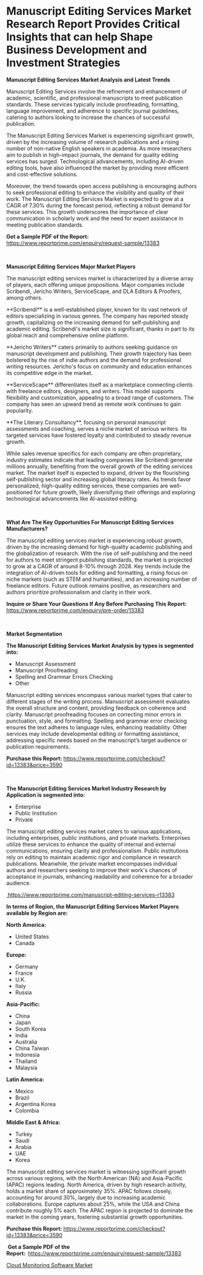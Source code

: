 <p><h1>Manuscript Editing Services Market Research Report Provides Critical Insights that can help Shape Business Development and Investment Strategies</h1></p><p><strong>Manuscript Editing Services Market Analysis and Latest Trends</strong></p>
<p><p>Manuscript Editing Services involve the refinement and enhancement of academic, scientific, and professional manuscripts to meet publication standards. These services typically include proofreading, formatting, language improvement, and adherence to specific journal guidelines, catering to authors looking to increase the chances of successful publication.</p><p>The Manuscript Editing Services Market is experiencing significant growth, driven by the increasing volume of research publications and a rising number of non-native English speakers in academia. As more researchers aim to publish in high-impact journals, the demand for quality editing services has surged. Technological advancements, including AI-driven editing tools, have also influenced the market by providing more efficient and cost-effective solutions.</p><p>Moreover, the trend towards open access publishing is encouraging authors to seek professional editing to enhance the visibility and quality of their work. The Manuscript Editing Services Market is expected to grow at a CAGR of 7.30% during the forecast period, reflecting a robust demand for these services. This growth underscores the importance of clear communication in scholarly work and the need for expert assistance in meeting publication standards.</p></p>
<p><strong>Get a Sample PDF of the Report:&nbsp;</strong> <a href="https://www.reportprime.com/enquiry/request-sample/13383?utm_campaign=2657&utm_medium=2&utm_source=Github&utm_content=ia&utm_term=20032025&utm_id=manuscript-editing-services">https://www.reportprime.com/enquiry/request-sample/13383</a></p>
<p>&nbsp;</p>
<p><strong>Manuscript Editing Services Major Market Players</strong></p>
<p><p>The manuscript editing services market is characterized by a diverse array of players, each offering unique propositions. Major companies include Scribendi, Jericho Writers, ServiceScape, and DLA Editors & Proofers, among others.</p><p>**Scribendi** is a well-established player, known for its vast network of editors specializing in various genres. The company has reported steady growth, capitalizing on the increasing demand for self-publishing and academic editing. Scribendi's market size is significant, thanks in part to its global reach and comprehensive online platform.</p><p>**Jericho Writers** caters primarily to authors seeking guidance on manuscript development and publishing. Their growth trajectory has been bolstered by the rise of indie authors and the demand for professional writing resources. Jericho's focus on community and education enhances its competitive edge in the market.</p><p>**ServiceScape** differentiates itself as a marketplace connecting clients with freelance editors, designers, and writers. This model supports flexibility and customization, appealing to a broad range of customers. The company has seen an upward trend as remote work continues to gain popularity.</p><p>**The Literary Consultancy**, focusing on personal manuscript assessments and coaching, serves a niche market of serious writers. Its targeted services have fostered loyalty and contributed to steady revenue growth.</p><p>While sales revenue specifics for each company are often proprietary, industry estimates indicate that leading companies like Scribendi generate millions annually, benefiting from the overall growth of the editing services market. The market itself is expected to expand, driven by the flourishing self-publishing sector and increasing global literacy rates. As trends favor personalized, high-quality editing services, these companies are well-positioned for future growth, likely diversifying their offerings and exploring technological advancements like AI-assisted editing.</p></p>
<p>&nbsp;</p>
<p><strong>What Are The Key Opportunities For Manuscript Editing Services Manufacturers?</strong></p>
<p><p>The manuscript editing services market is experiencing robust growth, driven by the increasing demand for high-quality academic publishing and the globalization of research. With the rise of self-publishing and the need for authors to meet stringent publishing standards, the market is projected to grow at a CAGR of around 8-10% through 2028. Key trends include the integration of AI-driven tools for editing and formatting, a rising focus on niche markets (such as STEM and humanities), and an increasing number of freelance editors. Future outlook remains positive, as researchers and authors prioritize professionalism and clarity in their work.</p></p>
<p><strong>Inquire or Share Your Questions If Any Before Purchasing This Report:</strong> <a href="https://www.reportprime.com/enquiry/pre-order/13383?utm_campaign=2657&utm_medium=2&utm_source=Github&utm_content=ia&utm_term=20032025&utm_id=manuscript-editing-services">https://www.reportprime.com/enquiry/pre-order/13383</a></p>
<p>&nbsp;</p>
<p><strong>Market Segmentation</strong></p>
<p><strong>The Manuscript Editing Services Market Analysis by types is segmented into:</strong></p>
<p><ul><li>Manuscript Assessment</li><li>Manuscript Proofreading</li><li>Spelling and Grammar Errors Checking</li><li>Other</li></ul></p>
<p><p>Manuscript editing services encompass various market types that cater to different stages of the writing process. Manuscript assessment evaluates the overall structure and content, providing feedback on coherence and clarity. Manuscript proofreading focuses on correcting minor errors in punctuation, style, and formatting. Spelling and grammar error checking ensures the text adheres to language rules, enhancing readability. Other services may include developmental editing or formatting assistance, addressing specific needs based on the manuscript’s target audience or publication requirements.</p></p>
<p><strong>Purchase this Report:&nbsp;</strong><a href="https://www.reportprime.com/checkout?id=13383&price=3590&utm_campaign=2657&utm_medium=2&utm_source=Github&utm_content=ia&utm_term=20032025&utm_id=manuscript-editing-services">https://www.reportprime.com/checkout?id=13383&price=3590</a></p>
<p>&nbsp;</p>
<p><strong>The Manuscript Editing Services Market Industry Research by Application is segmented into:</strong></p>
<p><ul><li>Enterprise</li><li>Public Institution</li><li>Private</li></ul></p>
<p><p>The manuscript editing services market caters to various applications, including enterprises, public institutions, and private markets. Enterprises utilize these services to enhance the quality of internal and external communications, ensuring clarity and professionalism. Public institutions rely on editing to maintain academic rigor and compliance in research publications. Meanwhile, the private market encompasses individual authors and researchers seeking to improve their work's chances of acceptance in journals, enhancing readability and coherence for a broader audience.</p></p>
<p><a href="https://www.reportprime.com/manuscript-editing-services-r13383?utm_campaign=2657&utm_medium=2&utm_source=Github&utm_content=ia&utm_term=20032025&utm_id=manuscript-editing-services">&nbsp;https://www.reportprime.com/manuscript-editing-services-r13383</a></p>
<p><strong>In terms of Region, the Manuscript Editing Services Market Players available by Region are:</strong></p>
<p>
    <p> <strong> North America: </strong>
        <ul>
            <li>United States</li>
            <li>Canada</li>
        </ul>
        </p> 
    <p> <strong> Europe: </strong>
        <ul>
            <li>Germany</li>
            <li>France</li>
            <li>U.K.</li>
            <li>Italy</li>
            <li>Russia</li>
        </ul>
        </p> 
    <p> <strong> Asia-Pacific: </strong>
        <ul>
            <li>China</li>
            <li>Japan</li>
            <li>South Korea</li>
            <li>India</li>
            <li>Australia</li>
            <li>China Taiwan</li>
            <li>Indonesia</li>
            <li>Thailand</li>
            <li>Malaysia</li>
        </ul>
        </p> 
    <p> <strong> Latin America: </strong>
        <ul>
            <li>Mexico</li>
            <li>Brazil</li>
            <li>Argentina Korea</li>
            <li>Colombia</li>
        </ul>
        </p> 
    <p> <strong> Middle East & Africa: </strong>
        <ul>
            <li>Turkey</li>
            <li>Saudi</li>
            <li>Arabia</li>
            <li>UAE</li>
            <li>Korea</li>
        </ul>
    </p>
    </p>
<p><p>The manuscript editing services market is witnessing significant growth across various regions, with the North American (NA) and Asia-Pacific (APAC) regions leading. North America, driven by high research activity, holds a market share of approximately 35%. APAC follows closely, accounting for around 30%, largely due to increasing academic collaborations. Europe captures about 25%, while the USA and China contribute roughly 5% each. The APAC region is projected to dominate the market in the coming years, fostering substantial growth opportunities.</p></p>
<p><strong>Purchase this Report: </strong><a href="https://www.reportprime.com/checkout?id=13383&price=3590&utm_campaign=2657&utm_medium=2&utm_source=Github&utm_content=ia&utm_term=20032025&utm_id=manuscript-editing-services">https://www.reportprime.com/checkout?id=13383&price=3590</a></p>
<p>&nbsp;<strong>Get a Sample PDF of the Report:&nbsp;&nbsp;</strong><a href="https://www.reportprime.com/enquiry/request-sample/13383?utm_campaign=2657&utm_medium=2&utm_source=Github&utm_content=ia&utm_term=20032025&utm_id=manuscript-editing-services">https://www.reportprime.com/enquiry/request-sample/13383</a></p>
<p><strong></strong></p>
<p><p><a href="https://github.com/barnickclara79/Market-Research-Report-List-1/blob/main/cloud-monitoring-software-market.md?utm_campaign=2657&utm_medium=2&utm_source=Github&utm_content=ia&utm_term=20032025&utm_id=manuscript-editing-services">Cloud Monitoring Software Market</a></p></p>